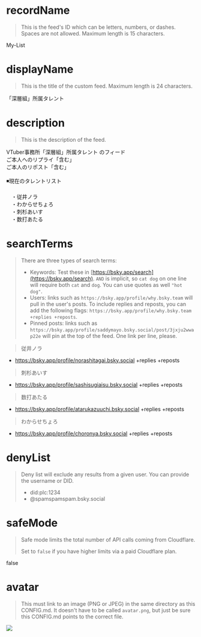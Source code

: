 
# recordName

> This is the feed's ID which can be letters, numbers, or dashes. Spaces are not allowed. Maximum length is 15 characters.

My-List

# displayName

> This is the title of the custom feed. Maximum length is 24 characters.

「深層組」所属タレント

# description

> This is the description of the feed.

VTuber事務所「深層組」所属タレント のフィード<br>
ご本人へのリプライ「含む」<br>
ご本人のリポスト「含む」<br>
<br>
◾️現在のタレントリスト<br>
<br>
　・従井ノラ<br>
　・わからせちょろ<br>
　・刺杉あいす<br>
　・数打あたる<br>

# searchTerms

> There are three types of search terms:
>
> - Keywords: Test these in [https://bsky.app/search](https://bsky.app/search). `AND` is implicit, so `cat dog` on one line will require both `cat` and `dog`. You can use quotes as well `"hot dog"`.
> - Users: links such as `https://bsky.app/profile/why.bsky.team` will pull in the user's posts. To include replies and reposts, you can add the following flags: `https://bsky.app/profile/why.bsky.team +replies +reposts`.
> - Pinned posts: links such as `https://bsky.app/profile/saddymayo.bsky.social/post/3jxju2wwap22e` will pin at the top of the feed. One link per line, please.

> 従井ノラ
- https://bsky.app/profile/norashitagai.bsky.social +replies +reposts

> 刺杉あいす
- https://bsky.app/profile/sashisugiaisu.bsky.social +replies +reposts

> 数打あたる
- https://bsky.app/profile/atarukazuuchi.bsky.social +replies +reposts

> わからせちょろ
- https://bsky.app/profile/choronya.bsky.social +replies +reposts

# denyList

> Deny list will exclude any results from a given user. You can provide the username or DID.
>
> - did:plc:1234
> - @spamspamspam.bsky.social

# safeMode

> Safe mode limits the total number of API calls coming from Cloudflare.
>
> Set to `false` if you have higher limits via a paid Cloudflare plan.

false

# avatar

> This must link to an image (PNG or JPEG) in the same directory as this CONFIG.md. It doesn't have to be called `avatar.png`, but just be sure this CONFIG.md points to the correct file.

![](avatar.png)
